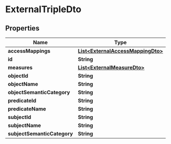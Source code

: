 
# ExternalTripleDto

## Properties
Name | Type | Description | Notes
------------ | ------------- | ------------- | -------------
**accessMappings** | [**List&lt;ExternalAccessMappingDto&gt;**](ExternalAccessMappingDto.md) |  |  [optional]
**id** | **String** |  |  [optional]
**measures** | [**List&lt;ExternalMeasureDto&gt;**](ExternalMeasureDto.md) |  |  [optional]
**objectId** | **String** |  |  [optional]
**objectName** | **String** |  |  [optional]
**objectSemanticCategory** | **String** |  |  [optional]
**predicateId** | **String** |  |  [optional]
**predicateName** | **String** |  |  [optional]
**subjectId** | **String** |  |  [optional]
**subjectName** | **String** |  |  [optional]
**subjectSemanticCategory** | **String** |  |  [optional]



